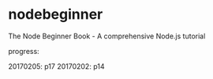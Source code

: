 # nodebeginner
The Node Beginner Book - A comprehensive Node.js tutorial

progress: 

20170205: p17
20170202: p14
